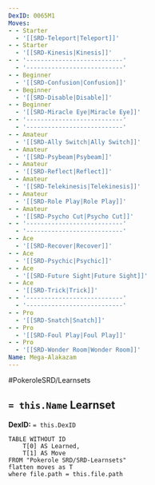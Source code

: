 ```yaml
---
DexID: 0065M1
Moves:
- - Starter
  - '[[SRD-Teleport|Teleport]]'
- - Starter
  - '[[SRD-Kinesis|Kinesis]]'
- - '---------------------------'
  - '---------------------------'
- - Beginner
  - '[[SRD-Confusion|Confusion]]'
- - Beginner
  - '[[SRD-Disable|Disable]]'
- - Beginner
  - '[[SRD-Miracle Eye|Miracle Eye]]'
- - '---------------------------'
  - '---------------------------'
- - Amateur
  - '[[SRD-Ally Switch|Ally Switch]]'
- - Amateur
  - '[[SRD-Psybeam|Psybeam]]'
- - Amateur
  - '[[SRD-Reflect|Reflect]]'
- - Amateur
  - '[[SRD-Telekinesis|Telekinesis]]'
- - Amateur
  - '[[SRD-Role Play|Role Play]]'
- - Amateur
  - '[[SRD-Psycho Cut|Psycho Cut]]'
- - '---------------------------'
  - '---------------------------'
- - Ace
  - '[[SRD-Recover|Recover]]'
- - Ace
  - '[[SRD-Psychic|Psychic]]'
- - Ace
  - '[[SRD-Future Sight|Future Sight]]'
- - Ace
  - '[[SRD-Trick|Trick]]'
- - '---------------------------'
  - '---------------------------'
- - Pro
  - '[[SRD-Snatch|Snatch]]'
- - Pro
  - '[[SRD-Foul Play|Foul Play]]'
- - Pro
  - '[[SRD-Wonder Room|Wonder Room]]'
Name: Mega-Alakazam
---
```


#PokeroleSRD/Learnsets

## `= this.Name` Learnset

**DexID:** `= this.DexID`

```dataview
TABLE WITHOUT ID
    T[0] AS Learned,
    T[1] AS Move
FROM "Pokerole SRD/SRD-Learnsets"
flatten moves as T
where file.path = this.file.path
```
